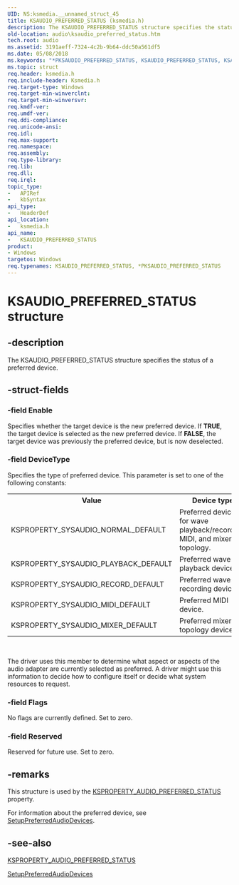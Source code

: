 ```yaml
---
UID: NS:ksmedia.__unnamed_struct_45
title: KSAUDIO_PREFERRED_STATUS (ksmedia.h)
description: The KSAUDIO_PREFERRED_STATUS structure specifies the status of a preferred device.
old-location: audio\ksaudio_preferred_status.htm
tech.root: audio
ms.assetid: 3191aeff-7324-4c2b-9b64-ddc50a561df5
ms.date: 05/08/2018
ms.keywords: "*PKSAUDIO_PREFERRED_STATUS, KSAUDIO_PREFERRED_STATUS, KSAUDIO_PREFERRED_STATUS structure [Audio Devices], PKSAUDIO_PREFERRED_STATUS, PKSAUDIO_PREFERRED_STATUS structure pointer [Audio Devices], aud-prop_a1287dc0-98ad-4071-be11-41e51b6b4846.xml, audio.ksaudio_preferred_status, ksmedia/KSAUDIO_PREFERRED_STATUS, ksmedia/PKSAUDIO_PREFERRED_STATUS"
ms.topic: struct
req.header: ksmedia.h
req.include-header: Ksmedia.h
req.target-type: Windows
req.target-min-winverclnt: 
req.target-min-winversvr: 
req.kmdf-ver: 
req.umdf-ver: 
req.ddi-compliance: 
req.unicode-ansi: 
req.idl: 
req.max-support: 
req.namespace: 
req.assembly: 
req.type-library: 
req.lib: 
req.dll: 
req.irql: 
topic_type:
-	APIRef
-	kbSyntax
api_type:
-	HeaderDef
api_location:
-	ksmedia.h
api_name:
-	KSAUDIO_PREFERRED_STATUS
product:
- Windows
targetos: Windows
req.typenames: KSAUDIO_PREFERRED_STATUS, *PKSAUDIO_PREFERRED_STATUS
---
```


# KSAUDIO_PREFERRED_STATUS structure


## -description


The KSAUDIO_PREFERRED_STATUS structure specifies the status of a preferred device.


## -struct-fields




### -field Enable

Specifies whether the target device is the new preferred device. If <b>TRUE</b>, the target device is selected as the new preferred device. If <b>FALSE</b>, the target device was previously the preferred device, but is now deselected.


### -field DeviceType

Specifies the type of preferred device. This parameter is set to one of the following constants:

<table>
<tr>
<th>Value</th>
<th>Device type</th>
</tr>
<tr>
<td>
KSPROPERTY_SYSAUDIO_NORMAL_DEFAULT

</td>
<td>
Preferred device for wave playback/recording, MIDI, and mixer topology.

</td>
</tr>
<tr>
<td>
KSPROPERTY_SYSAUDIO_PLAYBACK_DEFAULT

</td>
<td>
Preferred wave playback device.

</td>
</tr>
<tr>
<td>
KSPROPERTY_SYSAUDIO_RECORD_DEFAULT

</td>
<td>
Preferred wave recording device.

</td>
</tr>
<tr>
<td>
KSPROPERTY_SYSAUDIO_MIDI_DEFAULT

</td>
<td>
Preferred MIDI device.

</td>
</tr>
<tr>
<td>
KSPROPERTY_SYSAUDIO_MIXER_DEFAULT

</td>
<td>
Preferred mixer topology device.

</td>
</tr>
</table>
 

The driver uses this member to determine what aspect or aspects of the audio adapter are currently selected as preferred. A driver might use this information to decide how to configure itself or decide what system resources to request.


### -field Flags

No flags are currently defined. Set to zero.


### -field Reserved

Reserved for future use. Set to zero.


## -remarks



This structure is used by the <a href="https://msdn.microsoft.com/library/windows/hardware/ff537299">KSPROPERTY_AUDIO_PREFERRED_STATUS</a> property.

For information about the preferred device, see <a href="https://msdn.microsoft.com/library/windows/hardware/ff537899">SetupPreferredAudioDevices</a>.




## -see-also




<a href="https://msdn.microsoft.com/library/windows/hardware/ff537299">KSPROPERTY_AUDIO_PREFERRED_STATUS</a>



<a href="https://msdn.microsoft.com/library/windows/hardware/ff537899">SetupPreferredAudioDevices</a>
 

 

